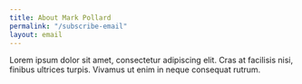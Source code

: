 ```yaml
---
title: About Mark Pollard
permalink: "/subscribe-email"
layout: email
---
```


Lorem ipsum dolor sit amet, consectetur adipiscing elit. Cras at facilisis nisi, finibus ultrices turpis. Vivamus ut enim in neque consequat rutrum.
